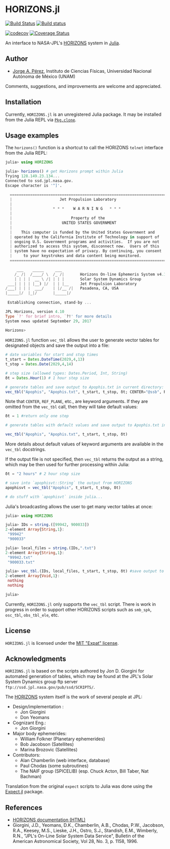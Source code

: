 # HORIZONS.jl

[![Build Status](https://travis-ci.org/PerezHz/HORIZONS.jl.svg?branch=master)](https://travis-ci.org/PerezHz/HORIZONS.jl) [![Build status](https://ci.appveyor.com/api/projects/status/55ys9iv798rk204l/branch/fix-telnet-windows?svg=true)](https://ci.appveyor.com/project/PerezHz/horizons-jl/branch/fix-telnet-windows)

[![codecov](https://codecov.io/gh/PerezHz/HORIZONS.jl/branch/master/graph/badge.svg)](https://codecov.io/gh/PerezHz/HORIZONS.jl) [![Coverage Status](https://coveralls.io/repos/github/PerezHz/HORIZONS.jl/badge.svg)](https://coveralls.io/github/PerezHz/HORIZONS.jl)

An interface to NASA-JPL's [HORIZONS](https://ssd.jpl.nasa.gov/?horizons) system in
[Julia](http://julialang.org).

## Author

- [Jorge A. Pérez](https://www.linkedin.com/in/perezhz),
Instituto de Ciencias Físicas, Universidad Nacional Autónoma de México (UNAM)

Comments, suggestions, and improvements are welcome and appreciated.

## Installation

Currently, `HORIZONS.jl` is an unregistered Julia package. It may be installed
from the Julia REPL via [`Pkg.clone`](https://docs.julialang.org/en/release-0.4/manual/packages/#installing-unregistered-packages).

## Usage examples

The `horizons()` function is a shortcut to call the HORIZONS `telnet` interface from the Julia REPL:

```julia
julia> using HORIZONS

julia> horizons() # get Horizons prompt within Julia
Trying 128.149.23.134...
Connected to ssd.jpl.nasa.gov.
Escape character is '^]'.

  ======================================================================
  |                     Jet Propulsion Laboratory                      |
  |                                                                    |
  |                  * * *    W A R N I N G   * * *                    |
  |                                                                    |
  |                          Property of the                           |
  |                      UNITED STATES GOVERNMENT                      |
  |                                                                    |
  |    This computer is funded by the United States Government and     |
  | operated by the California Institute of Technology in support of   |
  | ongoing U.S. Government programs and activities.  If you are not   |
  | authorized to access this system, disconnect now.  Users of this   |
  | system have no expectation of privacy. By continuing, you consent  |
  |     to your keystrokes and data content being monitored.           |
  ======================================================================

     ___    _____     ___
    /_ /|  /____/ \  /_ /|       Horizons On-line Ephemeris System v4.10
    | | | |  __ \ /| | | |       Solar System Dynamics Group
 ___| | | | |__) |/  | | |__     Jet Propulsion Laboratory
/___| | | |  ___/    | |/__ /|   Pasadena, CA, USA
|_____|/  |_|/       |_____|/
 
 Establishing connection, stand-by ...

JPL Horizons, version 4.10
Type `?' for brief intro, `?!' for more details
System news updated September 29, 2017
 
Horizons>
```

`HORIZONS.jl` function `vec_tbl` allows the user to generate vector tables for designated objects and save the output into a file:

```julia
# date variables for start and stop times
t_start = Dates.DateTime(2029,4,13)
t_stop = Dates.Date(2029,4,14)

# step size (allowed types: Dates.Period, Int, String)
δt = Dates.Hour(1) # 1 hour step size

# generate tables and save output to Apophis.txt in current directory:
vec_tbl("Apophis", "Apophis.txt", t_start, t_stop, δt; CENTER="@ssb", REF_PLANE="FRAME", OUT_UNITS=2, CSV_FORMAT=true, VEC_TABLE=2)
```

Note that `CENTER`, `REF_PLANE`, etc., are keyword arguments. If they are omitted
from the `vec_tbl` call, then they will take default values:

```julia
δt = 1 #return only one step

# generate tables with default values and save output to Apophis.txt in current directory:

vec_tbl("Apophis", "Apophis.txt", t_start, t_stop, δt)
```

More details about default values of keyword arguments are available in the 
`vec_tbl` docstrings.

If the output file is not specified, then `vec_tbl` returns the output as a
string, which may be then used for further processing within Julia:

```julia
δt = "2 hours" # 2 hour step size

# save into `apophisvt::String` the output from HORIZONS
apophisvt = vec_tbl("Apophis", t_start, t_stop, δt)

# do stuff with `apophisvt` inside julia...
```

Julia's broadcasting allows the user to get many vector tables at once:

```julia
julia> using HORIZONS

julia> IDs = string.([99942, 900033])
2-element Array{String,1}:
 "99942" 
 "900033"

julia> local_files = string.(IDs,".txt")
2-element Array{String,1}:
 "99942.txt" 
 "900033.txt"

julia> vec_tbl.(IDs, local_files, t_start, t_stop, δt) #save output to local files 99942.txt and 900033.txt in current folder
2-element Array{Void,1}:
 nothing
 nothing

julia>
```

Currently, `HORIZONS.jl` only supports the `vec_tbl` script. There is work in progress in order to support other HORIZONS scripts such as `smb_spk`, `osc_tbl`, `obs_tbl_ele`, etc.

## License

`HORIZONS.jl` is licensed under the [MIT "Expat" license](./LICENSE.md).

## Acknowledgments

`HORIZONS.jl` is based on the scripts authored by Jon D. Giorgini for automated
generation of tables, which may be
found at the JPL's Solar System Dynamics group ftp server
`ftp://ssd.jpl.nasa.gov/pub/ssd/SCRIPTS/`.

The [HORIZONS](https://ssd.jpl.nasa.gov/?horizons) system itself is the work of several people at JPL:

* Design/implementation :
  - Jon Giorgini
  - Don Yeomans
* Cognizant Eng.:
  - Jon Giorgini
* Major body ephemerides:
  - William Folkner (Planetary ephemerides)
  - Bob Jacobson    (Satellites)
  - Marina Brozovic (Satellites)
* Contributors:
  - Alan Chamberlin (web interface, database)
  - Paul Chodas     (some subroutines)
  - The NAIF group  (SPICELIB) (esp. Chuck Acton, Bill Taber, Nat Bachman)

Translation from the original `expect` scripts to Julia was done using the
[Expect.jl](https://github.com/wavexx/Expect.jl) package.

## References

* [HORIZONS documentation (HTML)](https://ssd.jpl.nasa.gov/?horizons_doc)
* Giorgini, J.D., Yeomans, D.K., Chamberlin, A.B., Chodas, P.W.,
    Jacobson, R.A., Keesey, M.S., Lieske, J.H., Ostro, S.J.,
    Standish, E.M., Wimberly, R.N., "JPL's On-Line Solar System Data
    Service", Bulletin of the American Astronomical Society, Vol 28,
    No. 3, p. 1158, 1996.

